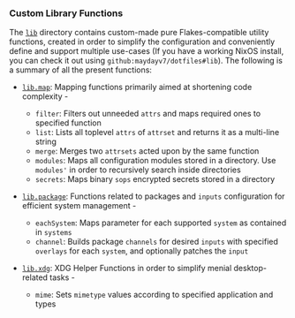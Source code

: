 ### Custom Library Functions
The [`lib`](../lib) directory contains custom-made pure Flakes-compatible utility functions, created in order to simplify the configuration and conveniently define and support multiple use-cases (If you have a working NixOS install, you can check it out using `github:maydayv7/dotfiles#lib`). The following is a summary of all the present functions:

* [`lib.map`](../lib/map.nix): Mapping functions primarily aimed at shortening code complexity -
  + `filter`: Filters out unneeded `attrs` and maps required ones to specified function
  + `list`: Lists all toplevel `attrs` of `attrset` and returns it as a multi-line string
  + `merge`: Merges two `attrsets` acted upon by the same function
  + `modules`: Maps all configuration modules stored in a directory. Use `modules'` in order to recursively search inside directories
  + `secrets`: Maps binary `sops` encrypted secrets stored in a directory

* [`lib.package`](../lib/package.nix): Functions related to packages and `inputs` configuration for efficient system management -
  + `eachSystem`: Maps parameter for each supported `system` as contained in `systems`
  + `channel`: Builds package `channels` for desired `inputs` with specified `overlays` for each `system`, and optionally patches the `input`

* [`lib.xdg`](../lib/xdg.nix): XDG Helper Functions in order to simplify menial desktop-related tasks -
  + `mime`: Sets `mimetype` values according to specified application and types